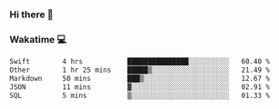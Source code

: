 ### Hi there 👋

<!--
**kikyou14/kikyou14** is a ✨ _special_ ✨ repository because its `README.md` (this file) appears on your GitHub profile.

Here are some ideas to get you started:

- 🔭 I’m currently working on ...
- 🌱 I’m currently learning ...
- 👯 I’m looking to collaborate on ...
- 🤔 I’m looking for help with ...
- 💬 Ask me about ...
- 📫 How to reach me: ...
- 😄 Pronouns: ...
- ⚡ Fun fact: ...
-->

### Wakatime 💻

<!--START_SECTION:waka-->

```txt
Swift        4 hrs           ███████████████░░░░░░░░░░   60.40 %
Other        1 hr 25 mins    █████▒░░░░░░░░░░░░░░░░░░░   21.49 %
Markdown     50 mins         ███▒░░░░░░░░░░░░░░░░░░░░░   12.67 %
JSON         11 mins         ▓░░░░░░░░░░░░░░░░░░░░░░░░   02.91 %
SQL          5 mins          ▒░░░░░░░░░░░░░░░░░░░░░░░░   01.33 %
```

<!--END_SECTION:waka-->